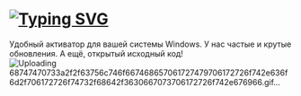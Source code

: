 # [![Typing SVG](https://readme-typing-svg.demolab.com?font=Geist+Mono&pause=1000&color=0007F7&width=435&lines=NyaActivator;Windows+11;Windows+10;Windows+8;Windows+7;Windows+Vista)](https://github.com/Slavikminer/NyaActivator)
Удобный активатор для вашей системы Windows.
У нас частые и крутые обновления.
А ещё, открытый исходный код!
![Uploading 68747470733a2f2f63756c746f667468657061727479706172726f742e636f6d2f706172726f74732f68642f3630667073706172726f742e676966.gif…]()
